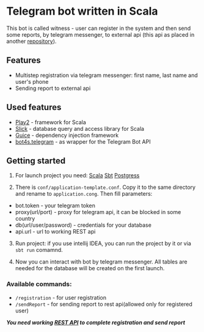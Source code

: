 # Telegram bot written in Scala

This bot is called witness - user can register in the system and then send some reports, by telegram messenger, to external api (this api as placed in another [repository](https://github.com/Burize/rest-api-for-witness-bot)).

## Features
- Multistep registration via telegram messenger: first name, last name and user's phone
- Sending report to external api


## Used features
- [Play2](https://www.playframework.com/) - framework for Scala
- [Slick](http://scala-slick.org/) - database query and access library for Scala
- [Guice](https://github.com/google/guice) -  dependency injection framework
- [bot4s.telegram](https://github.com/bot4s/telegram) - as wrapper for the Telegram Bot API

## Getting started 

1. For launch project you need:
[Scala](https://www.scala-lang.org/download/) 
[Sbt](https://www.scala-sbt.org/download.html)
[Postgress](https://www.postgresql.org/)

2. There is `conf/application-template.conf`. Copy it to the same directory and rename to `application.cong`. Then fill parameters:

- bot.token - your telegram token
- proxy(url/port) - proxy for telegram api, it can be blocked in some country
- db(url/user/password) - credentials for your database
- api.url - url to working REST api

3. Run project: if you use intellij IDEA, you can run the project by it or via `sbt run` сomamnd.

4. Now you can interact with bot by telegram messenger. All tables are needed for the database will be created on the first launch.

### Available commands:
- `/registration` - for user registration
- `/sendReport` - for sending report to rest api(allowed only for registered user)

<strong><em>You need working [REST API](https://github.com/Burize/rest-api-for-witness-bot) to complete registration and send report </strong></em>



